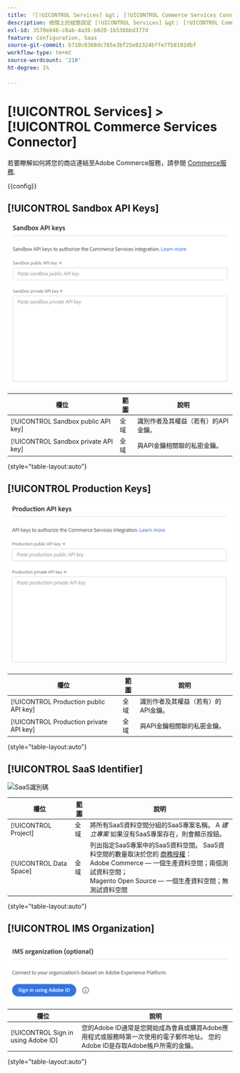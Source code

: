 ```yaml
---
title: 『[!UICONTROL Services] &gt； [!UICONTROL Commerce Services Connector]『
description: 檢閱上的組態設定 [!UICONTROL Services] &gt； [!UICONTROL Commerce Services Connector] 商務管理員頁面。
exl-id: 3570e846-c8ab-4a36-b020-1b536bbd377d
feature: Configuration, Saas
source-git-commit: b710c0368dc765e3bf25e82324bffe7fb8192dbf
workflow-type: tm+mt
source-wordcount: '210'
ht-degree: 1%

---
```


# [!UICONTROL Services] > [!UICONTROL Commerce Services Connector]

若要瞭解如何將您的商店連結至Adobe Commerce服務，請參閱 [Commerce服務](https://experienceleague.adobe.com/docs/commerce-merchant-services/user-guides/integration-services/saas.html).

{{config}}

## [!UICONTROL Sandbox API Keys]

![沙箱API金鑰](./assets/sandbox-key-saas-configuration.png)<!-- zoom -->

| 欄位 | [範圍](../../getting-started/websites-stores-views.md#scope-settings) | 說明 |
|--- |--- |--- |
| [!UICONTROL Sandbox public API key] | 全域 | 識別作者及其權益（若有）的API金鑰。 |
| [!UICONTROL Sandbox private API key] | 全域 | 與API金鑰相關聯的私密金鑰。 |

{style="table-layout:auto"}

## [!UICONTROL Production Keys]

![生產API金鑰](./assets/prod-key-saas-configuration.png)<!-- zoom -->

| 欄位 | [範圍](../../getting-started/websites-stores-views.md#scope-settings) | 說明 |
|--- |--- |--- |
| [!UICONTROL Production public API key] | 全域 | 識別作者及其權益（若有）的API金鑰。 |
| [!UICONTROL Production private API key] | 全域 | 與API金鑰相關聯的私密金鑰。 |

{style="table-layout:auto"}

## [!UICONTROL SaaS Identifier]

![SaaS識別碼](./assets/saas-identifier.png)<!-- zoom -->

| 欄位 | [範圍](../../getting-started/websites-stores-views.md#scope-settings) | 說明 |
|--- |--- |--- |
| [!UICONTROL Project] | 全域 | 將所有SaaS資料空間分組的SaaS專案名稱。 A _建立專案_ 如果沒有SaaS專案存在，則會顯示按鈕。 |
| [!UICONTROL Data Space] | 全域 | 列出指定SaaS專案中的SaaS資料空間。 SaaS資料空間的數量取決於您的 [商務授權](https://experienceleague.adobe.com/docs/commerce-merchant-services/user-guides/integration-services/saas.html)：<br />Adobe Commerce — 一個生產資料空間；兩個測試資料空間；<br />Magento Open Source — 一個生產資料空間；無測試資料空間 |

{style="table-layout:auto"}

## [!UICONTROL IMS Organization]

![IMS組織](./assets/ims-organization.png)<!-- zoom -->

| 欄位 | 說明 |
|--- |--- |
| [!UICONTROL Sign in using Adobe ID] | 您的Adobe ID通常是您開始成為會員或購買Adobe應用程式或服務時第一次使用的電子郵件地址。 您的Adobe ID是存取Adobe帳戶所需的金鑰。 |

{style="table-layout:auto"}
